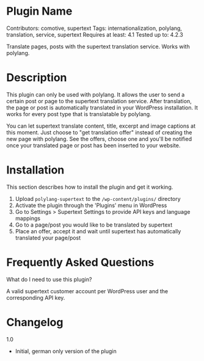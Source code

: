 # Plugin Name
Contributors: comotive, supertext
Tags: internationalization, polylang, translation, service, supertext
Requires at least: 4.1
Tested up to: 4.2.3

Translate pages, posts with the supertext translation service. Works with polylang.


# Description

This plugin can only be used with polylang. It allows the user to send a certain post or page to
the supertext translation service. After translation, the page or post is automatically translated
in your WordPress installation. It works for every post type that is translatable by polylang.

You can let supertext translate content, title, excerpt and image captions at this moment.
Just choose to "get translation offer" instead of creating the new page with polylang. See the offers,
choose one and you'll be notified once your translated page or post has been inserted to your website.


# Installation

This section describes how to install the plugin and get it working.

1. Upload `polylang-supertext` to the `/wp-content/plugins/` directory
2. Activate the plugin through the 'Plugins' menu in WordPress
3. Go to Settings > Supertext Settings to provide API keys and language mappings
4. Go to a page/post you would like to be translated by supertext
5. Place an offer, accept it and wait until supertext has automatically translated your page/post

# Frequently Asked Questions

What do I need to use this plugin?

A valid supertext customer account per WordPress user and the corresponding API key.


# Changelog

1.0
* Initial, german only version of the plugin